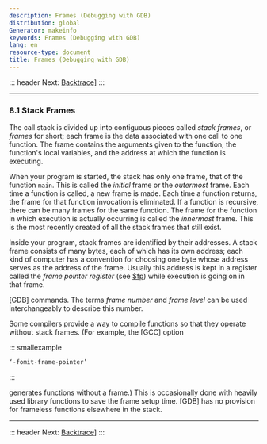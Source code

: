 ```yaml
---
description: Frames (Debugging with GDB)
distribution: global
Generator: makeinfo
keywords: Frames (Debugging with GDB)
lang: en
resource-type: document
title: Frames (Debugging with GDB)
---
```

::: header
Next: [Backtrace](Backtrace.html#Backtrace)]
:::

---

### 8.1 Stack Frames

The call stack is divided up into contiguous pieces called *stack frames*, or *frames* for short; each frame is the data associated with one call to one function. The frame contains the arguments given to the function, the function's local variables, and the address at which the function is executing.

When your program is started, the stack has only one frame, that of the function `main`. This is called the *initial* frame or the *outermost* frame. Each time a function is called, a new frame is made. Each time a function returns, the frame for that function invocation is eliminated. If a function is recursive, there can be many frames for the same function. The frame for the function in which execution is actually occurring is called the *innermost* frame. This is the most recently created of all the stack frames that still exist.

Inside your program, stack frames are identified by their addresses. A stack frame consists of many bytes, each of which has its own address; each kind of computer has a convention for choosing one byte whose address serves as the address of the frame. Usually this address is kept in a register called the *frame pointer register* (see [\$fp](Registers.html#Registers)) while execution is going on in that frame.

[GDB] commands. The terms *frame number* and *frame level* can be used interchangeably to describe this number.

Some compilers provide a way to compile functions so that they operate without stack frames. (For example, the [GCC] option

::: smallexample

```bash
‘-fomit-frame-pointer’
```

:::

generates functions without a frame.) This is occasionally done with heavily used library functions to save the frame setup time. [GDB] has no provision for frameless functions elsewhere in the stack.

---

::: header
Next: [Backtrace](Backtrace.html#Backtrace)]
:::

